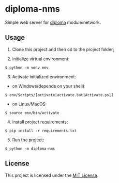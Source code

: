 # diploma-nms

Simple web server for [diploma](https://github.com/Andinoriel/diploma) module:network.

## Usage

1. Clone this project and then cd to the project folder;

2. Initialize virtual environment:
```
$ python -m venv env
```

3. Activate initialized environment:
* on Windows(depends on your shell):
```
$ env/Scripts/[activate|activate.bat|Activate.ps1]
```
* on Linux/MacOS:
```
$ source env/bin/activate
```

4. Install project requirements:
```
$ pip install -r requirements.txt
```

5. Run the project:
```
$ python -m diploma-nms
```

## License

This project is licensed under the [MIT License](LICENSE).
